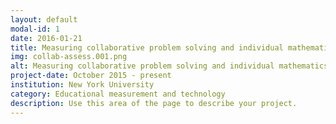 ```yaml
---
layout: default
modal-id: 1
date: 2016-01-21
title: Measuring collaborative problem solving and individual mathematics competencies in collaborative assessments
img: collab-assess.001.png
alt: Measuring collaborative problem solving and individual mathematics competencies in collaborative assessments
project-date: October 2015 - present
institution: New York University
category: Educational measurement and technology
description: Use this area of the page to describe your project.
---
```

